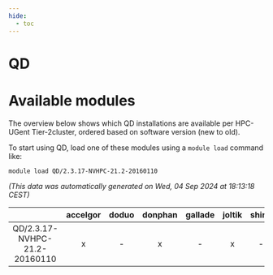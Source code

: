 ```yaml
---
hide:
  - toc
---
```


QD
==

# Available modules


The overview below shows which QD installations are available per HPC-UGent Tier-2cluster, ordered based on software version (new to old).

To start using QD, load one of these modules using a `module load` command like:

```shell
module load QD/2.3.17-NVHPC-21.2-20160110
```

*(This data was automatically generated on Wed, 04 Sep 2024 at 18:13:18 CEST)*  

| |accelgor|doduo|donphan|gallade|joltik|shinx|skitty|
| :---: | :---: | :---: | :---: | :---: | :---: | :---: | :---: |
|QD/2.3.17-NVHPC-21.2-20160110|x|-|x|-|x|-|-|
